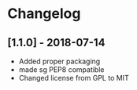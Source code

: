 # Changelog

## [1.1.0] - 2018-07-14

* Added proper packaging
* made sg PEP8 compatible
* Changed license from GPL to MIT
